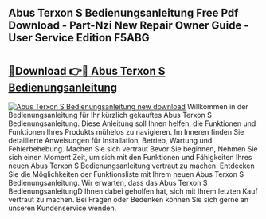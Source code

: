 ## Abus Terxon S Bedienungsanleitung Free Pdf Download - Part-Nzi New Repair Owner Guide - User Service Edition F5ABG

# <h2><a href="http://df1vg2d.blite.top/?on=Abus+Terxon+S+Bedienungsanleitung">🔗Download 👉🔴 Abus Terxon S Bedienungsanleitung</a></h2>

[![Abus Terxon S Bedienungsanleitung new download](https://i.imgur.com/lujVjoI.png)](http://df1vg2d.blite.top/?on=Abus+Terxon+S+Bedienungsanleitung)
Willkommen in der Bedienungsanleitung für Ihr kürzlich gekauftes Abus Terxon S Bedienungsanleitung. Diese Anleitung soll Ihnen helfen, die Funktionen und Funktionen Ihres Produkts mühelos zu navigieren. Im Inneren finden Sie detaillierte Anweisungen für Installation, Betrieb, Wartung und Fehlerbehebung. Machen Sie sich vertraut Bevor Sie beginnen, Nehmen Sie sich einen Moment Zeit, um sich mit den Funktionen und Fähigkeiten Ihres neuen Abus Terxon S Bedienungsanleitung vertraut zu machen. Entdecken Sie die Möglichkeiten der Funktionsliste mit Ihrem neuen Abus Terxon S Bedienungsanleitung. Wir erwarten, dass das Abus Terxon S BedienungsanleitungD Ihnen dabei geholfen hat, sich mit Ihrem letzten Kauf vertraut zu machen. Bei Fragen oder Bedenken können Sie sich gerne an unseren Kundenservice wenden.
